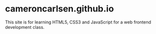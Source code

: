 # cameroncarlsen.github.io
This site is for learning HTML5, CSS3 and JavaScript for a web frontend development class.